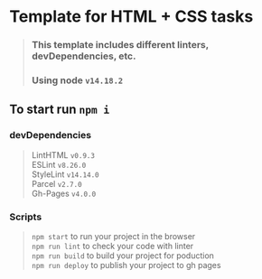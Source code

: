 # Template for HTML + CSS tasks

> ### This template includes different linters, devDependencies, etc.
> ### Using node `v14.18.2`

## To start run `npm i`



### devDependencies
> LintHTML `v0.9.3` <br/>
> ESLint `v8.26.0` <br/>
> StyleLint `v14.14.0` <br/>
> Parcel `v2.7.0` <br/>
> Gh-Pages `v4.0.0` <br/>

### Scripts
> `npm start` to run your project in the browser <br/>
> `npm run lint` to check your code with linter <br/>
> `npm run build` to build your project for poduction <br/>
> `npm run deploy` to publish your project to gh pages <br/>
